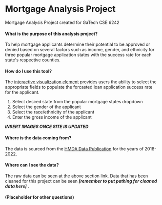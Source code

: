 # Mortgage Analysis Project
Mortgage Analysis Project created for GaTech CSE 6242


#### What is the purpose of this analysis project?

To help mortgage applicants determine their potential to be approved or denied based on several factors such as income, gender, and ethnicity for three popular mortgage application states with the success rate for each state's respective counties. 

#### How do I use this tool?

The [interactive visualization element](https://corallemons.github.io/Mortgage-Analysis-Project/) provides users the ability to select the appropriate fields to populate the forcasted loan application success rate for the applicant. <br>
<ol>
  <li>Select desired state from the popular mortgage states dropdown</li>
  <li>Select the gender of the applicant</li>
  <li>Select the race/ethnicity of the applicant</li>
  <li>Enter the gross income of the applicant</li>
</ol>

***INSERT IMAGES ONCE SITE IS UPDATED***


#### Where is the data coming from?
The data is sourced from the [HMDA Data Publication](https://ffiec.cfpb.gov/data-publication/dynamic-national-loan-level-dataset/2022) for the years of 2018-2022.

#### Where can I see the data?
The raw data can be seen at the above section link. Data that has been cleaned for this project can be seen ***[remember to put pathing for cleaned data here]*** . 

#### (Placeholder for other questions)

